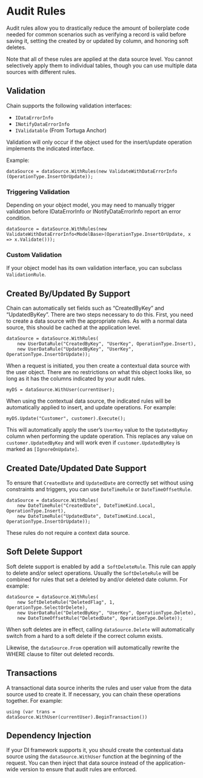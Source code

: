 ﻿# Audit Rules

Audit rules allow you to drastically reduce the amount of boilerplate code needed for common scenarios such as verifying a record is valid before saving it, setting the created by or updated by column, and honoring soft deletes. 

Note that all of these rules are applied at the data source level. You cannot selectively apply them to individual tables, though you can use multiple data sources with different rules. 

## Validation

Chain supports the following validation interfaces:

* `IDataErrorInfo`
* `INotifyDataErrorInfo`
* `IValidatable` (From Tortuga Anchor)

Validation will only occur if the object used for the insert/update operation implements the indicated interface. 

Example:

    dataSource = dataSource.WithRules(new ValidateWithDataErrorInfo (OperationType.InsertOrUpdate));

### Triggering Validation

Depending on your object model, you may need to manually trigger validation before IDataErrorInfo or INotifyDataErrorInfo report an error condition. 

    dataSource = dataSource.WithRules(new ValidateWithDataErrorInfo<ModelBase>(OperationType.InsertOrUpdate, x => x.Validate()));

### Custom Validation

If your object model has its own validation interface, you can subclass ` ValidationRule`.

## Created By/Updated By Support

Chain can automatically set fields such as “CreatedByKey” and “UpdatedByKey”. There are two steps necessary to do this. First, you need to create a data source with the appropriate rules. As with a normal data source, this should be cached at the application level.

    dataSource = dataSource.WithRules(
        new UserDataRule("CreatedByKey", "UserKey", OperationType.Insert),
        new UserDataRule("UpdatedByKey", "UserKey", OperationType.InsertOrUpdate));

When a request is initiated, you then create a contextual data source with the user object. There are no restrictions on what this object looks like, so long as it has the columns indicated by your audit rules.

    myDS = dataSource.WithUser(currentUser);

When using the contextual data source, the indicated rules will be automatically applied to insert, and update operations. For example:

    myDS.Update("Customer", customer).Execute();

This will automatically apply the user’s `UserKey` value to the `UpdatedByKey` column when performing the update operation. This replaces any value on `customer.UpdatedByKey` and will work even if `customer.UpdatedByKey` is marked as `[IgnoreOnUpdate]`.
    
## Created Date/Updated Date Support

To ensure that `CreatedDate` and `UpdatedDate` are correctly set without using constraints and triggers, you can use `DateTimeRule` or `DateTimeOffsetRule`. 

    dataSource = dataSource.WithRules(
        new DateTimeRule("CreatedDate", DateTimeKind.Local, OperationType.Insert),
        new DateTimeRule("UpdatedDate", DateTimeKind.Local, OperationType.InsertOrUpdate));

These rules do not require a context data source.

## Soft Delete Support

Soft delete support is enabled by add a` SoftDeleteRule`. This rule can apply to delete and/or select operations. Usually the `SoftDeleteRule` will be combined for rules that set a deleted by and/or deleted date column. For example: 

    dataSource = dataSource.WithRules(
        new SoftDeleteRule("DeletedFlag", 1, OperationType.SelectOrDelete),
        new UserDataRule("DeletedByKey", "UserKey", OperationType.Delete),
        new DateTimeOffsetRule("DeletedDate", OperationType.Delete));

When soft deletes are in effect, calling `dataSource.Delete` will automatically switch from a hard to a soft delete if the correct column exists.

Likewise, the `dataSource.From` operation will automatically rewrite the WHERE clause to filter out deleted records.

## Transactions

A transactional data source inherits the rules and user value from the data source used to create it. If necessary, you can chain these operations together. For example:

    using (var trans = dataSource.WithUser(currentUser).BeginTransaction())
 
## Dependency Injection
If your DI framework supports it, you should create the contextual data source using the `dataSource.WithUser` function at the beginning of the request. You can then inject that data source instead of the application-wide version to ensure that audit rules are enforced.
 
